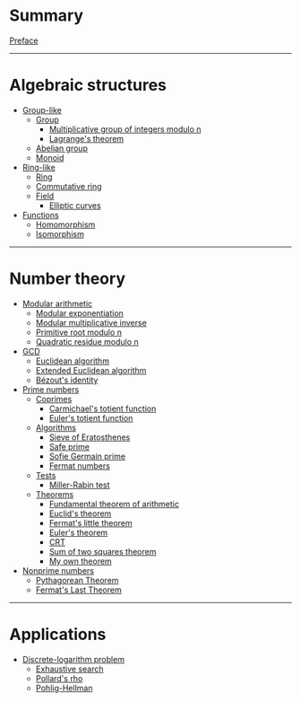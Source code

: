 # Summary

[Preface](./index.md)

---

# Algebraic structures

- [Group-like]()
  - [Group](./algebraic-structures/group-like/group/index.md)
    - [Multiplicative group of integers modulo n](./algebraic-structures/group-like/group/multiplicative.md)
    - [Lagrange's theorem](./algebraic-structures/group-like/group/lagranges-theorem.md)
  - [Abelian group](./algebraic-structures/group-like/abelian-group.md)
  - [Monoid](./algebraic-structures/group-like/monoid.md)
- [Ring-like]()
  - [Ring](./algebraic-structures/ring-like/ring.md)
  - [Commutative ring](./algebraic-structures/ring-like/commutative-ring.md)
  - [Field](./algebraic-structures/ring-like/field/index.md)
    - [Elliptic curves](./algebraic-structures/ring-like/field/elliptic-curves.md)
- [Functions]()
  - [Homomorphism]()
  - [Isomorphism]()

---

# Number theory

- [Modular arithmetic](./modular-arithmetic/index.md)
  - [Modular exponentiation](./modular-arithmetic/modular-exponentiation.md)
  - [Modular multiplicative inverse](./modular-arithmetic/modular-multiplicative-inverse.md)
  - [Primitive root modulo n](./modular-arithmetic/primitive-root-modulo-n.md)
  - [Quadratic residue modulo n](./modular-arithmetic/quadratic-reside-modulo-n.md)
- [GCD](./gcd.md)
    - [Euclidean algorithm]()
    - [Extended Euclidean algorithm]()
    - [Bézout's identity](./bézouts-identity.md)
- [Prime numbers](./prime-numbers/index.md)
    - [Coprimes](./prime-numbers/coprimes.md)
      - [Carmichael's totient function](./carmichael-function.md)
      - [Euler's totient function](./eulers-totient-function.md)
    - [Algorithms](./prime-numbers/algorithms.md)
      - [Sieve of Eratosthenes]()
      - [Safe prime]()
      - [Sofie Germain prime]()
      - [Fermat numbers](./prime-numbers/fermat-numbers.md)
    - [Tests]()
      - [Miller-Rabin test]()
    - [Theorems]()
      - [Fundamental theorem of arithmetic](./fundamental-theorem-of-arithmetic.md)
      - [Euclid's theorem](./prime-numbers/euclids-theorem.md)
      - [Fermat's little theorem](./prime-numbers/fermats-little-theorem.md)
      - [Euler's theorem](./prime-numbers/eulers-theorem.md)
      - [CRT](./prime-numbers/crt.md)
      - [Sum of two squares theorem](./prime-numbers/sum-of-two-squares-theorem.md)
      - [My own theorem](./prime-numbers/my-own-theorem.md)
- [Nonprime numbers]()
  - [Pythagorean Theorem](./pythagorean-theorem.md)
  - [Fermat's Last Theorem](./fermats-last-theorem.md)
---

# Applications

- [Discrete-logarithm problem]()
  - [Exhaustive search]()
  - [Pollard's rho]()
  - [Pohlig-Hellman]()
